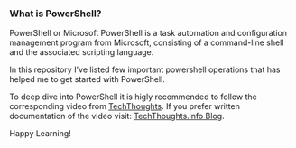 ### What is PowerShell?
PowerShell or Microsoft PowerShell is a task automation and configuration management program from Microsoft, consisting of a command-line shell and the associated scripting language.

In this repository I've listed few important powershell operations that has helped me to get started with PowerShell.

To deep dive into PowerShell it is higly recommended to follow the corresponding video from [TechThoughts](https://www.youtube.com/watch?v=csuz7qSJv_Q&list=PL2j0_s2VJe2hzQuQyn6yfMS2olhhs4UnQ). If you prefer written documentation of the video visit: [TechThoughts.info Blog](https://www.techthoughts.info/series/learn-powershell/).

Happy Learning!
